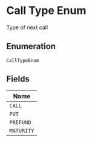 
# Call Type Enum

Type of next call

## Enumeration

`CallTypeEnum`

## Fields

| Name |
|  --- |
| `CALL` |
| `PUT` |
| `PREFUND` |
| `MATURITY` |

